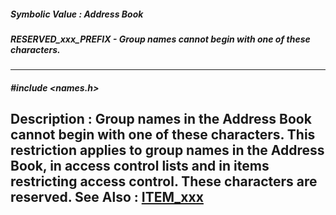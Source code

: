 ##### Symbolic Value : Address Book
##### RESERVED_xxx_PREFIX - Group names cannot begin with one of these characters.
---
##### #include <names.h>
**Description :**
Group names in the Address Book cannot begin with one of these characters. This 
restriction applies to group names in the  Address Book, in access control 
lists and in items restricting access control.  These characters are reserved.
**See Also :**
[ITEM_xxx](D:/md_files/ITEM_xxx.md)
---
